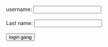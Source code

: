 
  <label for="fname">username:</label>
  <input type="text" id="fname" name="fname"><br><br>
  <label for="lname">Last name:</label>
  <input type="text" id="lname" name="lname"><br><br>
  <a href="https://discord.gg/XUKTCrkA"><button>login gang</button></a>

